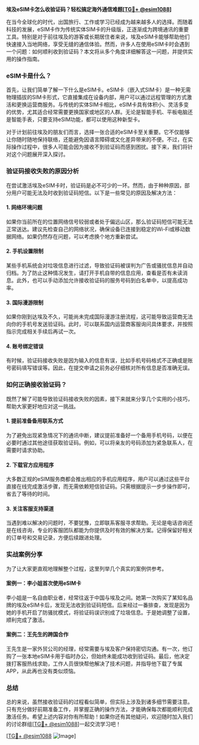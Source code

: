 **埃及eSIM卡怎么收验证码？轻松搞定海外通信难题[[TG💪+ @esim1088](https://t.me/s/esim1088)]**

在当今全球化的时代，出国旅行、工作或学习已经成为越来越多人的选择。而随着科技的发展，eSIM卡作为传统实体SIM卡的升级版，正逐渐成为跨境通讯的重要工具。特别是对于前往埃及的游客或长期居住者来说，埃及eSIM卡能够帮助他们快速接入当地网络，享受无缝的通信体验。然而，许多人在使用eSIM卡时会遇到一个问题：如何顺利收到验证码？本文将从多个角度详细解答这一问题，并提供实用的操作指南。

### eSIM卡是什么？

首先，让我们简单了解一下什么是eSIM卡。eSIM卡（嵌入式SIM卡）是一种无需物理插拔的SIM卡形式，它直接集成在设备内部，用户可以通过远程管理的方式激活和更换运营商服务。与传统的实体SIM卡相比，eSIM卡具有体积小、灵活多变的优势，尤其适合经常需要更换国家或地区的人群。无论是智能手机、平板电脑还是智能手表，只要支持eSIM功能，都可以使用这种新型卡。

对于计划前往埃及的朋友们而言，选择一张合适的eSIM卡至关重要。它不仅能够让你随时随地保持联络，还能避免因语言障碍或文化差异带来的不便。不过，在实际操作过程中，很多人可能会因为接收不到验证码而感到困扰。接下来，我们将针对这个问题展开深入探讨。

### 验证码接收失败的原因分析

在尝试激活埃及eSIM卡时，验证码是必不可少的一环。然而，由于种种原因，部分用户可能无法及时收到验证码短信。以下是一些常见的原因及解决方法：

#### 1. 网络环境问题
如果你当前所在的位置网络信号较弱或者处于偏远山区，那么验证码短信可能无法正常送达。建议先检查自己的网络状况，确保设备已连接到稳定的Wi-Fi或移动数据网络。如果仍然存在问题，可以考虑换个地方重新尝试。

#### 2. 手机设置限制
某些手机系统会对垃圾信息进行过滤，导致验证码被误判为广告或骚扰信息并自动归档。为了防止这种情况发生，请打开手机自带的信息应用，查看是否有未读消息。此外，也可以手动添加允许接收验证码的服务号码到白名单中，以提高成功率。

#### 3. 国际漫游限制
如果你刚到达埃及不久，可能尚未完成国际漫游注册流程，这可能导致运营商无法向你的手机号发送验证码。此时，可以联系国内运营商客服询问具体要求，并按照指示完成相关手续后再试一次。

#### 4. 账号绑定错误
有时候，验证码接收失败是因为输入的信息有误，比如手机号码格式不正确或是账号密码填写错误等。因此，在提交申请之前务必仔细核对所有信息是否准确无误。

### 如何正确接收验证码？

既然了解了可能导致验证码接收失败的因素，接下来就来分享几个实用的小技巧，帮助大家更好地应对这一挑战。

#### 1. 提前准备备用联系方式
为了避免出现紧急情况下的通讯中断，建议提前准备好一个备用手机号码，以便在必要时通过其他途径获取验证码。例如，可以将亲友的号码添加为紧急联系人，在需要时请求协助。

#### 2. 下载官方应用程序
大多数正规的eSIM服务商都会推出相应的手机应用程序，用户可以通过这些平台直接在线完成激活步骤，而无需依赖短信验证码。只需根据提示一步步操作即可，省去了等待的时间。

#### 3. 关注客服支持渠道
当遇到难以解决的问题时，不要犹豫，立即联系客服寻求帮助。无论是电话咨询还是在线咨询，专业的客服团队都能为你提供及时有效的解决方案。记得保留好相关的订单号和交易记录，方便后续跟进处理。

### 实战案例分享

为了让大家更直观地理解整个过程，这里列举几个真实的案例供参考。

#### 案例一：李小姐首次使用eSIM卡
李小姐是一名自由职业者，经常往返于中国与埃及之间。她第一次购买了某知名品牌的埃及eSIM卡后，发现无法收到验证码短信。后来经过一番排查，发现是因为她的手机开启了防骚扰模式，将验证码误识别成了垃圾信息。于是她调整了设置，顺利完成了激活。

#### 案例二：王先生的跨国合作
王先生是一家外贸公司的经理，经常需要与埃及客户保持密切沟通。有一次，他订购了一张本地eSIM卡用于临时办公，但始终未能成功收到验证码。最后，他决定拨打客服热线求助，工作人员很快帮他解决了技术问题，并指导他下载了专属APP，从此再也没有类似烦恼。

### 总结

总的来说，虽然接收验证码的过程看似简单，但实际上涉及到诸多细节需要注意。只有充分做好前期准备工作，并掌握正确的操作方法，才能确保每次都能顺利完成激活任务。希望上述内容对你有所帮助！如果你还有其他疑问，欢迎随时加入我们的讨论群组[[TG💪+ @esim1088](https://t.me/s/esim1088)]一起交流学习吧！

[[TG💪+ @esim1088](https://t.me/s/esim1088) ![Image](https://i.postimg.cc/4NQfJmqS/Snipaste-2025-05-13-00-14-12.png)]